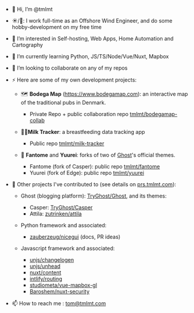- 👋 Hi, I’m @tmlmt
- ☀️/🌙: I work full-time as an Offshore Wind Engineer, and do some hobby-development on my free time
- 👀 I’m interested in Self-hosting, Web Apps, Home Automation and Cartography
- 🌱 I’m currently learning Python, JS/TS/Node/Vue/Nuxt, Mapbox
- 💞️ I’m looking to collaborate on any of my repos
- ⚡ Here are some of my own development projects:

  - 🗺️ **Bodega Map** (https://www.bodegamap.com): an interactive map of the traditional pubs in Denmark. 
    - Private Repo + public collaboration repo [tmlmt/bodegamap-collab](https://github.com/tmlmt/bodegamap-collab)

  - 👩‍🍼**Milk Tracker**: a breastfeeding data tracking app
    - Public repo [tmlmt/milk-tracker](https://github.com/tmlmt/milk-tracker)

  - 👻 **Fantome** and **Yuurei**: forks of two of [Ghost](https://github.com/TryGhost/Ghost)'s official themes.
    - Fantome (fork of Casper): public repo [tmlmt/fantome](https://github.com/tmlmt/fantome)
    - Yuurei (fork of Edge): public repo [tmlmt/yuurei](https://github.com/tmlmt/yuurei)
    
- 🤹‍ Other projects I've contributed to (see details on [prs.tmlmt.com](https://prs.tmlmt.com)):
  
  - Ghost (blogging platform): [TryGhost/Ghost](https://github.com/TryGhost/Ghost), and its themes: 
    - Casper: [TryGhost/Casper](https://github.com/TryGhost/Casper)
    - Attila: [zutrinken/attila](https://github.com/zutrinken/attila)
    
  - Python framework and associated:
    - [zauberzeug/nicegui](https://github.com/zauberzeug/nicegui) (docs, PR ideas)

  - Javascript framework and associated: 
    - [unjs/changelogen](https://github.com/unjs/changelogen)
    - [unjs/unhead](https://github.com/unjs/unhead)
    - [nuxt/content](https://github.com/nuxt/content)
    - [intlify/routing](https://github.com/intlify/routing)
    - [studiometa/vue-mapbox-gl](https://github.com/studiometa/vue-mapbox-gl)
    - [Baroshem/nuxt-security](https://github.com/Baroshem/nuxt-security)
  
- 📫 How to reach me : tom@tmlmt.com
